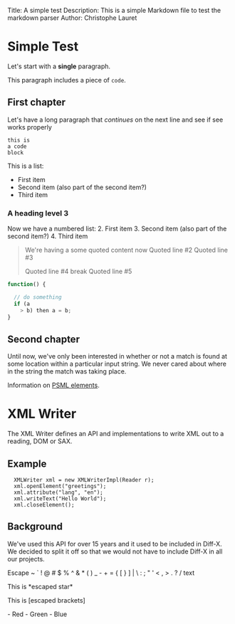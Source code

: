 
Title: A simple test
Description: This is a simple Markdown file to test the markdown parser
Author: Christophe Lauret

Simple Test
===========

Let's start with a **single** paragraph.

This paragraph includes a piece of `code`.

First chapter
-------------

Let's have a long paragraph that *continues* on the next line and see if see works
properly 

    this is
    a code
    block

This is a list:
 * First item
 * Second item
   (also part of the second item?)
 * Third item

### A heading level 3


Now we have a numbered list:
 2. First item
 3. Second item
   (also part of the second item?)
 4. Third item

> We're having a some quoted content now
> Quoted line #2
> Quoted line #3
>
> Quoted line #4
break
> Quoted line #5

```javascript
function() {

  // do something
  if (a
    > b) then a = b;
}
```

Second chapter
--------------

Until now, we've only been interested in whether or not a match is found at some location within a particular input string. We never cared about where in the string the match was taking place.
















Information on [PSML elements](https://dev.pageseeder.com/psml/elements.html).

# XML Writer

The XML Writer defines an API and implementations to write XML out to a reading, DOM or SAX.

## Example

```
  XMLWriter xml = new XMLWriterImpl(Reader r);
  xml.openElement("greetings");
  xml.attribute("lang", "en");
  xml.writeText("Hello World");
  xml.closeElement();
```

## Background

We've used this API for over 15 years and it used to be included in Diff-X.
We decided to split it off so that we would not have to include Diff-X in all our projects.

Escape ~ \` \! @ # $ % ^ & \* ( ) \_ - + = { \[ } \] | \\ : ; " ' \< , \> . ? / text

This is \*escaped star\*

This is \[escaped brackets\]

 \- Red
 \- Green
 \- Blue



